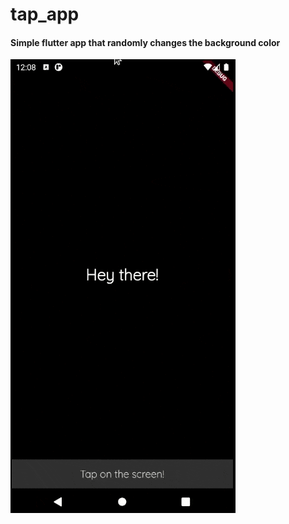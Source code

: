# tap_app

#### Simple flutter app that randomly changes the background color

![Video](screenshots/tapappvideo.gif)
